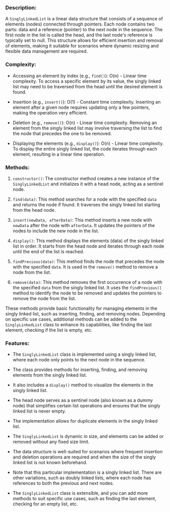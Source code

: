 ### Description:

A `SinglyLinkedList` is a linear data structure that consists of a sequence of elements (nodes) connected through pointers. Each node contains two parts: data and a reference (pointer) to the next node in the sequence. The first node in the list is called the head, and the last node's reference is typically set to null. This structure allows for efficient insertion and removal of elements, making it suitable for scenarios where dynamic resizing and flexible data management are required.

### Complexity:

- Accessing an element by index (e.g., `find()`): O(n) - Linear time complexity. To access a specific element by its value, the singly linked list may need to be traversed from the head until the desired element is found.

- Insertion (e.g., `insert()`): O(1) - Constant time complexity. Inserting an element after a given node requires updating only a few pointers, making the operation very efficient.

- Deletion (e.g., `remove()`): O(n) - Linear time complexity. Removing an element from the singly linked list may involve traversing the list to find the node that precedes the one to be removed.

- Displaying the elements (e.g., `display()`): O(n) - Linear time complexity. To display the entire singly linked list, the code iterates through each element, resulting in a linear time operation.

### Methods:

1. `constructor()`: The constructor method creates a new instance of the `SinglyLinkedList` and initializes it with a head node, acting as a sentinel node.

2. `find(data)`: This method searches for a node with the specified `data` and returns the node if found. It traverses the singly linked list starting from the head node.

3. `insert(newData, afterData)`: This method inserts a new node with `newData` after the node with `afterData`. It updates the pointers of the nodes to include the new node in the list.

4. `display()`: This method displays the elements (data) of the singly linked list in order. It starts from the head node and iterates through each node until the end of the list is reached.

5. `findPrevious(data)`: This method finds the node that precedes the node with the specified `data`. It is used in the `remove()` method to remove a node from the list.

6. `remove(data)`: This method removes the first occurrence of a node with the specified `data` from the singly linked list. It uses the `findPrevious()` method to identify the node to be removed and updates the pointers to remove the node from the list.

These methods provide basic functionality for managing elements in the singly linked list, such as inserting, finding, and removing nodes. Depending on specific use cases, additional methods can be added to the `SinglyLinkedList` class to enhance its capabilities, like finding the last element, checking if the list is empty, etc.

### Features:

- The `SinglyLinkedList` class is implemented using a singly linked list, where each node only points to the next node in the sequence.

- The class provides methods for inserting, finding, and removing elements from the singly linked list.

- It also includes a `display()` method to visualize the elements in the singly linked list.

- The head node serves as a sentinel node (also known as a dummy node) that simplifies certain list operations and ensures that the singly linked list is never empty.

- The implementation allows for duplicate elements in the singly linked list.

- The `SinglyLinkedList` is dynamic in size, and elements can be added or removed without any fixed size limit.

- The data structure is well-suited for scenarios where frequent insertion and deletion operations are required and when the size of the singly linked list is not known beforehand.

- Note that this particular implementation is a singly linked list. There are other variations, such as doubly linked lists, where each node has references to both the previous and next nodes.

- The `SinglyLinkedList` class is extensible, and you can add more methods to suit specific use cases, such as finding the last element, checking for an empty list, etc.
